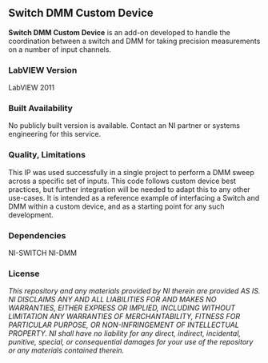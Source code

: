 ## Switch DMM Custom Device ##

**Switch DMM Custom Device** is an add-on developed to handle the coordination between a switch and DMM for taking precision measurements on a number of input channels.

### LabVIEW Version ###

LabVIEW 2011

### Built Availability ###

No publicly built version is available. Contact an NI partner or systems engineering for this service.

### Quality, Limitations ###

This IP was used successfully in a single project to perform a DMM sweep across a specific set of inputs.  This code follows custom device best practices, but further integration will be needed to adapt this to any other use-cases.  It is intended as a reference example of interfacing a Switch and DMM within a custom device, and as a starting point for any such development.


### Dependencies ###

NI-SWITCH
NI-DMM

### License ###

*This repository and any materials provided by NI therein are provided AS IS. NI DISCLAIMS ANY AND ALL LIABILITIES FOR AND MAKES NO WARRANTIES, EITHER EXPRESS OR IMPLIED, INCLUDING WITHOUT LIMITATION ANY WARRANTIES OF MERCHANTABILITY, FITNESS FOR  PARTICULAR PURPOSE, OR NON-INFRINGEMENT OF INTELLECTUAL PROPERTY. NI shall have no liability for any direct, indirect, incidental, punitive, special, or consequential damages for your use of the repository or any materials contained therein.*